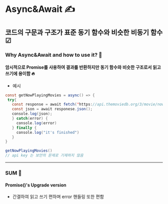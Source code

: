 Async&Await ✍️
=============
코드의 구문과 구조가 표준 동기 함수와 비슷한 비동기 함수 ☑
-------------

### Why Async&Await and how to use it? 💬
#### 암시적으로 Promise를 사용하여 결과를 반환하지만 동기 함수와 비슷한 구조로서 읽고 쓰기에 용이함 🔥
+ 예시
 ```java
const getNowPlayingMovies = async() => {
  try{
    const response = await fetch('https://api.themoviedb.org/3/movie/now_playing?api_key=<<api_key>>');
    const json = await responese.json();
    console.log(json);
    } catch(error) {
      console.log(error)
    } finally {
      console.log("it's finished")
    }
}

getNowPlayingMovies()
// api key 는 보안의 문제로 기재하지 않음
```

 <hr/>
 
 
 ### SUM 🤝
#### Promise()'s Upgrade version
+ 간결하여 읽고 쓰기 편하며 error 핸들링 또한 편함
 
